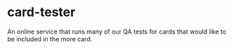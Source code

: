 card-tester
===========

An online service that runs many of our QA tests for cards that would like to be included in the more card.